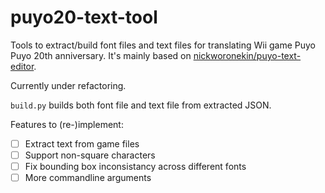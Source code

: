 # puyo20-text-tool
Tools to extract/build font files and text files for translating Wii game Puyo Puyo 20th anniversary.
It's mainly based on [nickworonekin/puyo-text-editor](//github.com/nickworonekin/puyo-text-editor).

Currently under refactoring.

`build.py` builds both font file and text file from extracted JSON.

Features to (re-)implement:

- [ ] Extract text from game files
- [ ] Support non-square characters
- [ ] Fix bounding box inconsistancy across different fonts
- [ ] More commandline arguments 